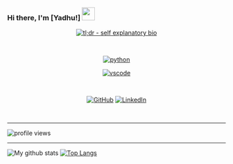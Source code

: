 
### Hi there, I'm [Yadhu!]   <img src="https://raw.githubusercontent.com/iampavangandhi/iampavangandhi/master/gifs/Hi.gif" width="30px">

<p align="center">
<a href="https://github.com/yadhu98"><img src="https://img.shields.io/badge/tl;dr%20--%20self%20explanatory%20bio-black.svg?logo=linux" alt="tl;dr - self explanatory bio"></a>
</p><br>
<p align="center">
  <a href="https://github.com/yadhu98/Descriptive-Answer-Evaluation-System-Using-NLP"><img src="https://img.shields.io/badge/python-DAA520.svg?style=for-the-badge&logo=python&logoColor=black" alt="python"></a>
<!-- <a href="https://github.com/yedhink/dotfiles_ikigai"><img src="https://img.shields.io/badge/javascript-0000CD.svg?style=for-the-badge&logo=javascript&logoColor=black" alt="javascript"></a> -->
  </p>
  <p align="center">
<a href="https://github.com/yedhink/dotfiles_ikigai">
<img src="https://img.shields.io/badge/vscode-blue.svg?style=for-the-badge&logo=visual-studio-code" alt="vscode">
</a>

</p><br>
<p align="center">
<a href="https://github.com/yadhu98"><img src="https://img.shields.io/github/followers/yedhink.svg?label=GitHub&style=social" alt="GitHub"></a>
<a href="https://www.linkedin.com/in/yadhu-krishnan-546751160"><img src="https://img.shields.io/badge/LinkedIn--_.svg?style=social&logo=linkedin" alt="LinkedIn"></a>
  </p><br>
  <hr>

<img src="https://gpvc.arturio.dev/yadhu98" alt="profile views">  

<hr>

![My github stats](https://github-readme-stats.vercel.app/api?username=yadhu98&show_icons=true&theme=tokyonight&count_private=true&include_all_commits=true)
[![Top Langs](https://github-readme-stats.vercel.app/api/top-langs/?username=yadhu98&layout=compact&theme=tokyonight)](https://github.com/yadhu98)

